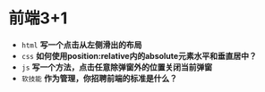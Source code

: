 # 前端3+1
- `html` **写一个点击从左侧滑出的布局**
- `css` **如何使用position:relative内的absolute元素水平和垂直居中？**
- `js` **写一个方法，点击任意除弹窗外的位置关闭当前弹窗**
- `软技能` **作为管理，你招聘前端的标准是什么？**

